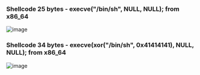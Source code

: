 ### Shellcode 25 bytes - execve("/bin/sh", NULL, NULL); from x86_64
![image](https://user-images.githubusercontent.com/77762068/129812247-9d8c2bc4-465b-4694-91da-2593dc474fd2.png)

### Shellcode 34 bytes - execve(xor("/bin/sh", 0x41414141), NULL, NULL); from x86_64
![image](https://user-images.githubusercontent.com/77762068/129826090-3b20c8fa-dee7-48c2-afdc-1a017ab82a2e.png)


